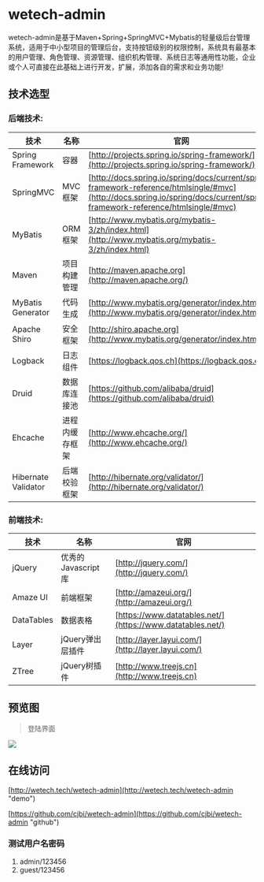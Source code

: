 # wetech-admin

wetech-admin是基于Maven+Spring+SpringMVC+Mybatis的轻量级后台管理系统，适用于中小型项目的管理后台，支持按钮级别的权限控制，系统具有最基本的用户管理、角色管理、资源管理、组织机构管理、系统日志等通用性功能，企业或个人可直接在此基础上进行开发，扩展，添加各自的需求和业务功能!

## 技术选型
### 后端技术:
技术 | 名称 | 官网
----|------|----
Spring Framework | 容器  | [http://projects.spring.io/spring-framework/](http://projects.spring.io/spring-framework/)
SpringMVC | MVC框架  | [http://docs.spring.io/spring/docs/current/spring-framework-reference/htmlsingle/#mvc](http://docs.spring.io/spring/docs/current/spring-framework-reference/htmlsingle/#mvc)
MyBatis | ORM框架  | [http://www.mybatis.org/mybatis-3/zh/index.html](http://www.mybatis.org/mybatis-3/zh/index.html)
Maven | 项目构建管理  | [http://maven.apache.org](http://maven.apache.org/)
MyBatis Generator | 代码生成  | [http://www.mybatis.org/generator/index.html](http://www.mybatis.org/generator/index.html)
Apache Shiro | 安全框架  | [http://shiro.apache.org](http://www.mybatis.org/generator/index.html)
Logback | 日志组件 | [https://logback.qos.ch](https://logback.qos.ch/)
Druid | 数据库连接池  | [https://github.com/alibaba/druid](https://github.com/alibaba/druid)
Ehcache | 进程内缓存框架  | [http://www.ehcache.org/](http://www.ehcache.org/)
Hibernate Validator | 后端校验框架  | [http://hibernate.org/validator/](http://hibernate.org/validator/)

### 前端技术:
技术 | 名称 | 官网
----|------|----
jQuery | 优秀的Javascript库  | [http://jquery.com/](http://jquery.com/)
Amaze UI | 前端框架  | [http://amazeui.org/](http://amazeui.org/)
DataTables | 数据表格  | [https://www.datatables.net/](https://www.datatables.net/)
Layer | jQuery弹出层插件  | [http://layer.layui.com/](http://layer.layui.com/)
ZTree | jQuery树插件 | [http://www.treejs.cn](http://www.treejs.cn)

## 预览图

> 登陆界面

![](http://wetech-admin.image.alimmdn.com/1.gif)

## 在线访问

[http://wetech.tech/wetech-admin](http://wetech.tech/wetech-admin "demo")

[https://github.com/cjbi/wetech-admin](https://github.com/cjbi/wetech-admin "github")

### 测试用户名密码
1. admin/123456
2. guest/123456

